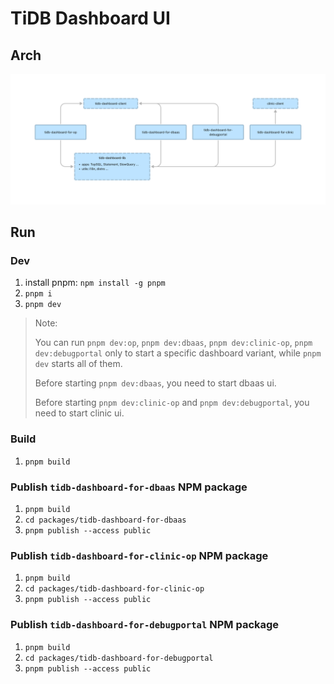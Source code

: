 # TiDB Dashboard UI

## Arch

![ui arch](./ui_arch.png)

## Run

### Dev

1. install pnpm: `npm install -g pnpm`
1. `pnpm i`
1. `pnpm dev`

> Note:
>
> You can run `pnpm dev:op`, `pnpm dev:dbaas`, `pnpm dev:clinic-op`, `pnpm dev:debugportal` only to start a specific dashboard variant, while `pnpm dev` starts all of them.
>
> Before starting `pnpm dev:dbaas`, you need to start dbaas ui.
>
> Before starting `pnpm dev:clinic-op` and `pnpm dev:debugportal`, you need to start clinic ui.

### Build

1. `pnpm build`

### Publish `tidb-dashboard-for-dbaas` NPM package

1. `pnpm build`
1. `cd packages/tidb-dashboard-for-dbaas`
1. `pnpm publish --access public`

### Publish `tidb-dashboard-for-clinic-op` NPM package

1. `pnpm build`
1. `cd packages/tidb-dashboard-for-clinic-op`
1. `pnpm publish --access public`

### Publish `tidb-dashboard-for-debugportal` NPM package

1. `pnpm build`
1. `cd packages/tidb-dashboard-for-debugportal`
1. `pnpm publish --access public`
